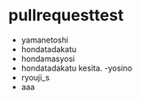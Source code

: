 pullrequesttest
===============

- yamanetoshi
- hondatadakatu
- hondamasyosi
- hondatadakatu    kesita.
-yosino
- ryouji_s
- aaa
